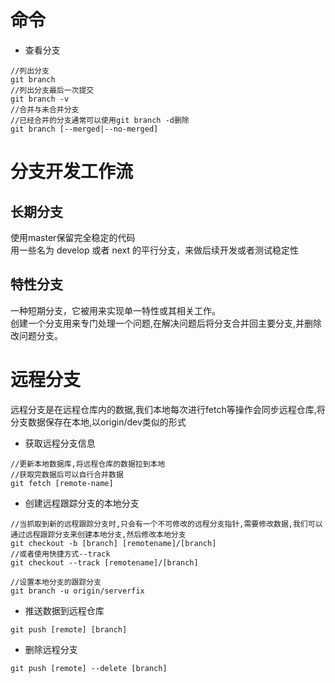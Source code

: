 # 命令
- 查看分支
```
//列出分支
git branch
//列出分支最后一次提交
git branch -v
//合并与未合并分支
//已经合并的分支通常可以使用git branch -d删除
git branch [--merged|--no-merged]
```

# 分支开发工作流

## 长期分支
使用master保留完全稳定的代码  
用一些名为 develop 或者 next 的平行分支，来做后续开发或者测试稳定性

## 特性分支
一种短期分支，它被用来实现单一特性或其相关工作。  
创建一个分支用来专门处理一个问题,在解决问题后将分支合并回主要分支,并删除改问题分支。

# 远程分支
远程分支是在远程仓库内的数据,我们本地每次进行fetch等操作会同步远程仓库,将分支数据保存在本地,以origin/dev类似的形式

- 获取远程分支信息
```
//更新本地数据库,将远程仓库的数据拉到本地
//获取完数据后可以自行合并数据
git fetch [remote-name]
```

- 创建远程跟踪分支的本地分支
```
//当抓取到新的远程跟踪分支时,只会有一个不可修改的远程分支指针,需要修改数据,我们可以通过远程跟踪分支来创建本地分支,然后修改本地分支
git checkout -b [branch] [remotename]/[branch]
//或者使用快捷方式--track
git checkout --track [remotename]/[branch]

//设置本地分支的跟踪分支
git branch -u origin/serverfix
```

- 推送数据到远程仓库
```
git push [remote] [branch]
```

- 删除远程分支
```
git push [remote] --delete [branch]
```